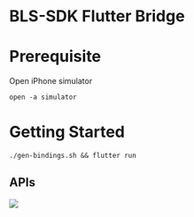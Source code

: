 # BLS-SDK Flutter Bridge


# Prerequisite

Open iPhone simulator

```
open -a simulator 
```

# Getting Started
```
./gen-bindings.sh && flutter run  
```

## APIs

![](https://i.imgur.com/iaZscb4.gif)